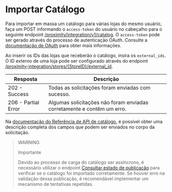 # Importar Catálogo

Para importar em massa um catálogo para várias lojas do mesmo usuário, faça um POST informando o `access-token` do usuário no cabeçalho para o seguinte endpoint [/proximity/integration/v1/catalog](/developers/pt/reference/mp_delivery/_proximity_integrationcatalog/post). O `access-token` pode ser gerado através do processo de autenticação OAuth. Consulte a [documentação de OAuth](/developers/pt-br/docs/mp-delivery/additional-content/security/oauth/introduction) para obter mais informações.

Ao inserir os IDs das lojas que receberão o catálogo, insira os `external_ids`. O ID externo de uma loja pode ser configurado através do endpoint [/proximity-integration/stores/{StoreID}/external_id](/developers/pt/reference/mp_delivery/_proximity-integration_stores_StoreID_external_id/put).

| Resposta | Descrição |
|---|---|
| 202 - Success | Todas as solicitações foram enviadas com sucesso. |
| 206 - Partial Error | Algumas solicitações não foram enviadas corretamente e contêm um erro. |


Na [documentação do Referência de API de catálogo](/developers/pt/reference/mp_delivery/_proximity_integrationcatalog/post), é possível obter uma descrição completa dos campos que podem ser enviados no corpo da solicitação.

> WARNING
>
> Importante
>
> Devido ao processo de carga do catálogo ser assíncrono, é necessário utilizar o endpoint [Consultar estado de publicação](/developers/pt/reference/mp_delivery/_proximity_integrationcatalog_publication_id/get) para verificar se o catálogo foi importado corretamente. Se houver erro na validação dessa publicação, é recomendável implementar um mecanismo de tentativas repetidas.
